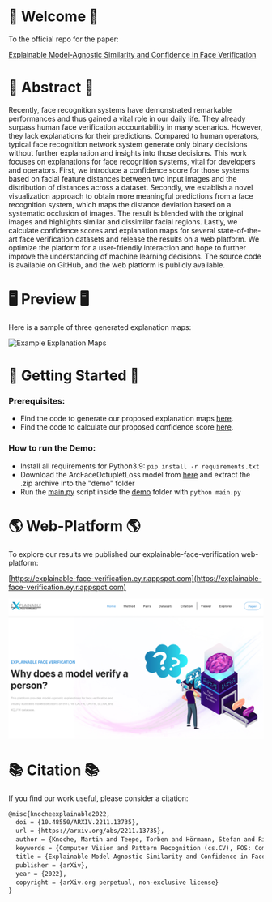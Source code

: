 # 👋 Welcome 👋
To the official repo for the paper:

[Explainable Model-Agnostic Similarity and Confidence in Face Verification](https://arxiv.org/pdf/2211.13735.pdf)


# 📄 Abstract 📄
Recently, face recognition systems have demonstrated remarkable performances and thus gained a vital role in our daily life. They already surpass human face verification accountability in many scenarios. However, they lack explanations for their predictions. Compared to human operators, typical face recognition network system generate only binary decisions without further explanation and insights into those decisions. This work focuses on explanations for face recognition systems, vital for developers and operators. First, we introduce a confidence score for those systems based on facial feature distances between two input images and the distribution of distances across a dataset. Secondly, we establish a novel visualization approach to obtain more meaningful predictions from a face recognition system, which maps the distance deviation based on a systematic occlusion of
images. The result is blended with the original images and highlights similar and dissimilar facial regions. Lastly, we calculate confidence scores and explanation maps for several state-of-the-art face verification datasets and release the results on a web platform. We optimize the platform for a user-friendly interaction and hope to further improve the understanding of machine learning decisions. The source code is available on GitHub, and the web platform is publicly available.


# 🖥 Preview 🖥
Here is a sample of three generated explanation maps: 

<img src="examples.png" alt="Example Explanation Maps" width=500>

# 🚀 Getting Started 🚀

### Prerequisites:
- Find the code to generate our proposed explanation maps [here](code/generate_maps.py). 
- Find the code to calculate our proposed confidence score [here](code/calculate_score.py).

### How to run the Demo:

- Install all requirements for Python3.9: ```pip install -r requirements.txt```
- Download the ArcFaceOctupletLoss model from [here](https://github.com/Martlgap/octuplet-loss/releases/download/modelweights/ArcFaceOctupletLoss.tf.zip) and extract the .zip archive into the "demo" folder
- Run the [main.py](demo/main.py) script inside the [demo](demo) folder with ```python main.py```

# 🌎 Web-Platform 🌎

To explore our results we published our explainable-face-verification web-platform:

[https://explainable-face-verification.ey.r.appspot.com](https://explainable-face-verification.ey.r.appspot.com)

<img src="website.png" alt="Website Preview" width=800>

# 📚 Citation 📚
If you find our work useful, please consider a citation:

```latex
@misc{knocheexplainable2022,
  doi = {10.48550/ARXIV.2211.13735},
  url = {https://arxiv.org/abs/2211.13735},
  author = {Knoche, Martin and Teepe, Torben and Hörmann, Stefan and Rigoll, Gerhard},
  keywords = {Computer Vision and Pattern Recognition (cs.CV), FOS: Computer and information sciences, FOS: Computer and information sciences},
  title = {Explainable Model-Agnostic Similarity and Confidence in Face Verification},
  publisher = {arXiv},
  year = {2022},
  copyright = {arXiv.org perpetual, non-exclusive license}
}
```